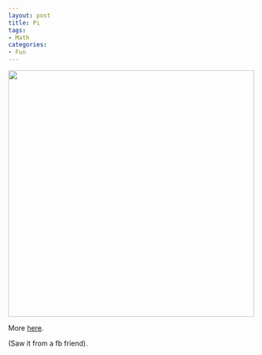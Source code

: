 ```yaml
---
layout: post
title: Pi
tags:
- Math
categories:
- Fun
---
```

<p><img height="500" src="http://www.fastcodesign.com/multisite_files/codesign/imagecache/inline-zoom/post-inline/4million2.jpg" width="500"/></p>
<p>More <a href="http://www.fastcodesign.com/1669614/what-pi-looks-like-to-4-million-decimal-places-as-pixel-art">here</a>.</p>

<p>(Saw it from a fb friend).</p>
